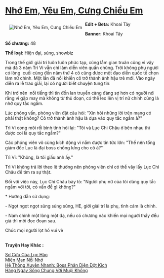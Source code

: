 <a href="https://utruyen.com/nho-em-yeu-em-cung-chieu-em/18821/" title="Nhớ Em, Yêu Em, Cưng Chiều Em"><h1>Nhớ Em, Yêu Em, Cưng Chiều Em</h1></a><div style="display:table"><img align="right" style="float: left; padding: 10px;" src="https://utruyen.com/images/story/200x260/nho-em-yeu-em-cung-chieu-em.jpg" alt="Nhớ Em, Yêu Em, Cưng Chiều Em"><b>Edit + Beta:</b> Khoai Tây<p></p><b>Banner: </b>Khoai Tây<p></p><b>Số chương:</b> 48<p></p><b>Thể loại:</b> Hiện đại, sủng, showbiz<p></p>Trong thế giới giải trí luôn luôn phức tạp, cũng lắm gian truân cũng vì vậy mà đã 3 năm Trì Vi vẫn chỉ làm diễn viên quần chúng. Trời không phụ người có lòng  cuối cùng đến năm thứ 4 cô cũng được một đạo diễn quốc tế chọn làm nữ chính. Một lần đã nổi khiến cô trở thành ảnh hậu trẻ mới. Vào ngày diễn ra lễ trao giải, lại có người biết chuyện tung tin:<p></p>Khi trở nên  nổi tiếng thì tin đồn lan truyền càng đáng sợ hơn có người nói rằng vì gặp may mà không từ thủ đoạn, có thể leo lên vị trí nữ chính cũng là nhờ quy tắc ngầm.<p></p>Lúc phỏng vấn, phóng viên đặt câu hỏi: "Xin hỏi những lời trên mạng có phải thật không? Cô trở thành ảnh hậu là dựa vào quy tắc ngầm à?"<p></p>Trì Vi cong môi rồi bình tĩnh hỏi lại: "Tôi và Lục Chi Châu ở bên nhau thì được coi là quy tắc ngầm?"<p></p>Các phóng viên vô cùng kích động vì nắm được tin tức lớn: "Thế nên tổng giám đốc Lục là đại boss chống lưng cho cô à?"<p></p>Trì Vi: "Không, là tôi giấu anh ấy."<p></p>Trì Vi không trả lời theo lẽ thường nên phóng viên chỉ có thể vây lấy Lục Chi Châu để tìm ra sự thật.<p></p>Đối với việc này, Lục Chi Châu bày tỏ: "Người phụ nữ của tôi dùng quy tắc ngầm với tôi, có vấn đề gì không?"<p></p>* Hướng dẫn sử dụng:<p></p>- Ngọt ngọt ngọt sủng sủng sủng, HE, giới giải trí là phụ, tình cảm là chính.<p></p>- Nam chính một lòng một dạ, nếu có chương nào khiến mọi người thấy đểu giả thì mời đọc đoạn sau.<p></p>Chúc mọi người lọt hố vui vẻ </div><p><br><b>Truyện Hay Khác :</b></p><a href="https://utruyen.com/so-cuu-cua-luc-hao/25381/" alt="Sơ Cửu Của Lục Hào">Sơ Cửu Của Lục Hào</a><br/><a href="https://github.com/quanluxury/ngontinhhot/tree/master/truyenhay/20021/" alt="Miên Man Nỗi Nhớ">Miên Man Nỗi Nhớ</a><br/><a href="https://github.com/quanluxury/truyenhot/tree/master/truyenhay/17449/" alt="Hệ Thống Xuyên Nhanh: Boss Phản Diện Đột Kích">Hệ Thống Xuyên Nhanh: Boss Phản Diện Đột Kích</a><br/><a href="https://github.com/quanluxury/ngontinhhot/tree/master/truyenhay/19257/" alt="Hàng Ngày Sống Chung Với Muội Khống">Hàng Ngày Sống Chung Với Muội Khống</a><br/>